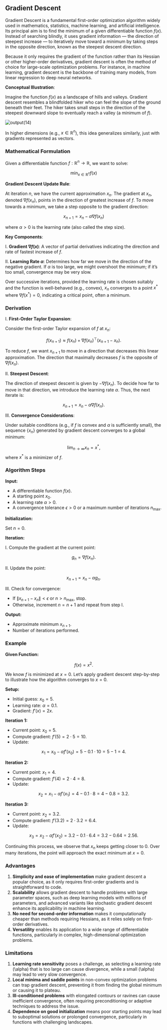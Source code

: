 ## Gradient Descent

Gradient Descent is a fundamental first-order optimization algorithm widely used in mathematics, statistics, machine learning, and artificial intelligence. Its principal aim is to find the minimum of a given differentiable function $f(x)$. Instead of searching blindly, it uses gradient information — the direction of steepest increase — to iteratively move toward a minimum by taking steps in the opposite direction, known as the steepest descent direction.

Because it only requires the gradient of the function rather than its Hessian or other higher-order derivatives, gradient descent is often the method of choice for large-scale optimization problems. For instance, in machine learning, gradient descent is the backbone of training many models, from linear regression to deep neural networks.

**Conceptual Illustration**:

Imagine the function $f(x)$ as a landscape of hills and valleys. Gradient descent resembles a blindfolded hiker who can feel the slope of the ground beneath their feet. The hiker takes small steps in the direction of the steepest downward slope to eventually reach a valley (a minimum of $f$).

![output(14)](https://github.com/user-attachments/assets/d3695e4a-b711-45ad-afff-ac91a71b0a11)

In higher dimensions (e.g., $x \in \mathbb{R}^n$), this idea generalizes similarly, just with gradients represented as vectors.

### Mathematical Formulation

Given a differentiable function $f : \mathbb{R}^n \to \mathbb{R}$, we want to solve:

$$\min_{x \in \mathbb{R}^n} f(x)$$

**Gradient Descent Update Rule**:

At iteration $n$, we have the current approximation $x_n$. The gradient at $x_n$, denoted $\nabla f(x_n)$, points in the direction of greatest increase of $f$. To move towards a minimum, we take a step opposite to the gradient direction:

$$x_{n+1} = x_n - \alpha \nabla f(x_n)$$

where $\alpha > 0$ is the learning rate (also called the step size).

**Key Components**:

I. **Gradient $\nabla f(x)$**: A vector of partial derivatives indicating the direction and rate of fastest increase of $f$.

II. **Learning Rate $\alpha$**: Determines how far we move in the direction of the negative gradient. If $\alpha$ is too large, we might overshoot the minimum; if it’s too small, convergence may be very slow.

Over successive iterations, provided the learning rate is chosen suitably and the function is well-behaved (e.g., convex), $x_n$ converges to a point $x^*$ where $\nabla f(x^*) = 0$, indicating a critical point, often a minimum.

### Derivation

I. **First-Order Taylor Expansion**:  

Consider the first-order Taylor expansion of $f$ at $x_n$:

$$f(x_{n+1}) \approx f(x_n) + \nabla f(x_n)^\top (x_{n+1}-x_n).$$

To reduce $f$, we want $x_{n+1}$ to move in a direction that decreases this linear approximation. The direction that maximally decreases $f$ is the opposite of $\nabla f(x_n)$.

II. **Steepest Descent**:  

The direction of steepest descent is given by $-\nabla f(x_n)$. To decide how far to move in that direction, we introduce the learning rate $\alpha$. Thus, the next iterate is:

$$x_{n+1} = x_n - \alpha \nabla f(x_n).$$

III. **Convergence Considerations**:  

Under suitable conditions (e.g., if $f$ is convex and $\alpha$ is sufficiently small), the sequence $\{x_n\}$ generated by gradient descent converges to a global minimum:

$$\lim_{n \to \infty} x_n = x^*,$$
where $x^*$ is a minimizer of $f$.

### Algorithm Steps

**Input:**

- A differentiable function $f(x)$.
- A starting point $x_0$.
- A learning rate $\alpha > 0$.
- A convergence tolerance $\epsilon > 0$ or a maximum number of iterations $n_{\max}$.

**Initialization:**

Set $n = 0$.

**Iteration:**

I. Compute the gradient at the current point:

$$g_n = \nabla f(x_n).$$

II. Update the point:

$$x_{n+1} = x_n - \alpha g_n.$$

III. Check for convergence:

- If $\|x_{n+1} - x_n\| < \epsilon$ or $n > n_{\max}$, stop.
- Otherwise, increment $n = n+1$ and repeat from step I.

**Output:**

- Approximate minimum $x_{n+1}$.
- Number of iterations performed.

### Example

**Given Function:**

$$f(x) = x^2.$$

We know $f$ is minimized at $x = 0$. Let’s apply gradient descent step-by-step to illustrate how the algorithm converges to $x=0$.

**Setup:**

- Initial guess: $x_0 = 5$.
- Learning rate: $\alpha = 0.1$.
- Gradient: $f'(x) = 2x$.

**Iteration 1:**

- Current point: $x_0 = 5$.
- Compute gradient: $f'(5) = 2 \cdot 5 = 10$.
- Update:

$$x_1 = x_0 - \alpha f'(x_0) = 5 - 0.1 \cdot 10 = 5 - 1 = 4.$$

**Iteration 2:**

- Current point: $x_1 = 4$.
- Compute gradient: $f'(4) = 2 \cdot 4 = 8$.
- Update:

$$x_2 = x_1 - \alpha f'(x_1) = 4 - 0.1 \cdot 8 = 4 - 0.8 = 3.2.$$

**Iteration 3:**

- Current point: $x_2 = 3.2$.
- Compute gradient: $f'(3.2) = 2 \cdot 3.2 = 6.4$.
- Update:

$$x_3 = x_2 - \alpha f'(x_2) = 3.2 - 0.1 \cdot 6.4 = 3.2 - 0.64 = 2.56.$$

Continuing this process, we observe that $x_n$ keeps getting closer to 0. Over many iterations, the point will approach the exact minimum at $x = 0$.

### Advantages  

1. **Simplicity and ease of implementation** make gradient descent a popular choice, as it only requires first-order gradients and is straightforward to code.  
2. **Scalability** allows gradient descent to handle problems with large parameter spaces, such as deep learning models with millions of parameters, and advanced variants like stochastic gradient descent enhance its applicability in machine learning.  
3. **No need for second-order information** makes it computationally cheaper than methods requiring Hessians, as it relies solely on first-order derivatives.  
4. **Versatility** enables its application to a wide range of differentiable functions, particularly in complex, high-dimensional optimization problems.  

### Limitations  

1. **Learning rate sensitivity** poses a challenge, as selecting a learning rate \(\alpha\) that is too large can cause divergence, while a small \(\alpha\) may lead to very slow convergence.  
2. **Local minima and saddle points** in non-convex optimization problems can trap gradient descent, preventing it from finding the global minimum or causing it to plateau.  
3. **Ill-conditioned problems** with elongated contours or ravines can cause inefficient convergence, often requiring preconditioning or adaptive techniques to address the issue.  
4. **Dependence on good initialization** means poor starting points may lead to suboptimal solutions or prolonged convergence, particularly in functions with challenging landscapes.

